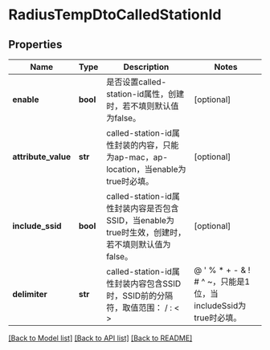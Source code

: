 # RadiusTempDtoCalledStationId

## Properties
Name | Type | Description | Notes
------------ | ------------- | ------------- | -------------
**enable** | **bool** | 是否设置called-station-id属性，创建时，若不填则默认值为false。 | [optional] 
**attribute_value** | **str** | called-station-id属性封装的内容，只能为ap-mac，ap-location，当enable为true时必填。 | [optional] 
**include_ssid** | **bool** | called-station-id属性封装内容是否包含SSID，当enable为true时生效，创建时，若不填则默认值为false。 | [optional] 
**delimiter** | **str** | called-station-id属性封装内容包含SSID时，SSID前的分隔符，取值范围： / : &lt; &gt; | @ &#39; % * + - &amp; ! # ^ ~，只能是1位，当includeSsid为true时必填。 | [optional] 

[[Back to Model list]](../README.md#documentation-for-models) [[Back to API list]](../README.md#documentation-for-api-endpoints) [[Back to README]](../README.md)


